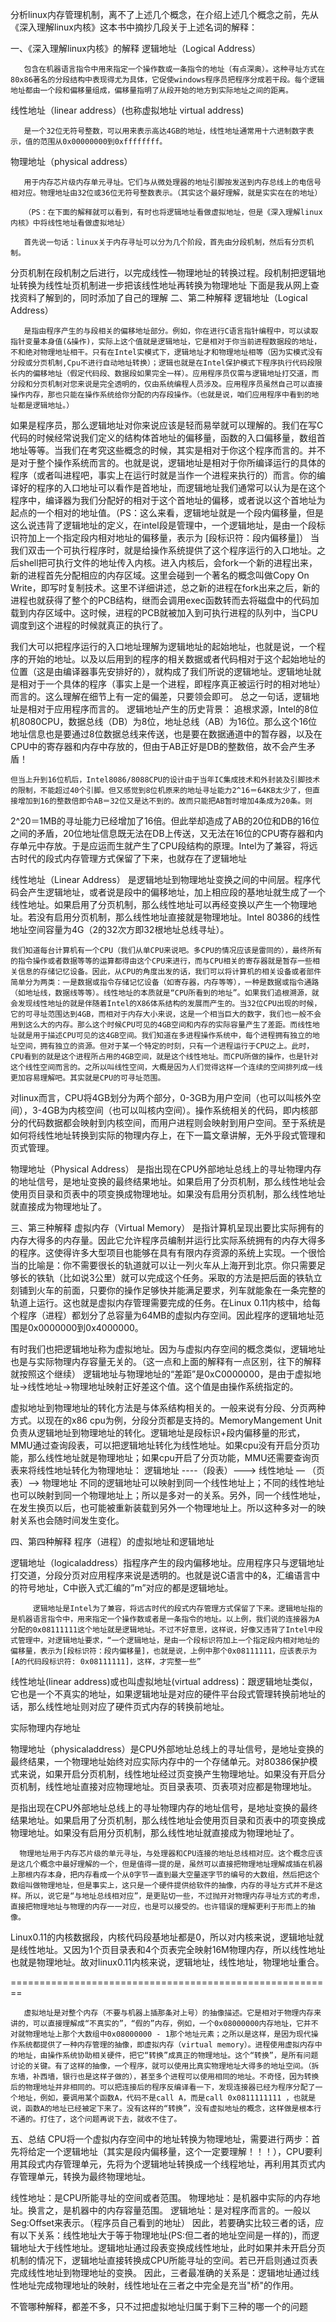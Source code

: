 分析linux内存管理机制，离不了上述几个概念，在介绍上述几个概念之前，先从《深入理解linux内核》这本书中摘抄几段关于上述名词的解释：

一、《深入理解linux内核》的解释
逻辑地址（Logical Address）

       包含在机器语言指令中用来指定一个操作数或一条指令的地址（有点深奥）。这种寻址方式在80x86著名的分段结构中表现得尤为具体，它促使windows程序员把程序分成若干段。每个逻辑地址都由一个段和偏移量组成，偏移量指明了从段开始的地方到实际地址之间的距离。

线性地址（linear address）(也称虚拟地址 virtual address)

       是一个32位无符号整数，可以用来表示高达4GB的地址，线性地址通常用十六进制数字表示，值的范围从0x00000000到0xffffffff。

物理地址（physical address）

       用于内存芯片级内存单元寻址。它们与从微处理器的地址引脚按发送到内存总线上的电信号相对应。物理地址由32位或36位无符号整数表示。（其实这个最好理解，就是实实在在的地址）
    
       （PS：在下面的解释就可以看到，有时也将逻辑地址看做虚拟地址，但是《深入理解linux内核》中将线性地址看做虚拟地址）
    
       首先说一句话：linux关于内存寻址可以分为几个阶段，首先由分段机制，然后有分页机制。

分页机制在段机制之后进行，以完成线性—物理地址的转换过程。段机制把逻辑地址转换为线性址页机制进一步把该线性地址再转换为物理地址
         下面是我从网上查找资料了解到的，同时添加了自己的理解
二、第二种解释
逻辑地址（Logical Address）

       是指由程序产生的与段相关的偏移地址部分。例如，你在进行C语言指针编程中，可以读取指针变量本身值(&操作)，实际上这个值就是逻辑地址，它是相对于你当前进程数据段的地址，不和绝对物理地址相干。只有在Intel实模式下，逻辑地址才和物理地址相等（因为实模式没有分段或分页机制,Cpu不进行自动地址转换）；逻辑也就是在Intel保护模式下程序执行代码段限长内的偏移地址（假定代码段、数据段如果完全一样）。应用程序员仅需与逻辑地址打交道，而分段和分页机制对您来说是完全透明的，仅由系统编程人员涉及。应用程序员虽然自己可以直接操作内存，那也只能在操作系统给你分配的内存段操作。（也就是说，咱们应用程序中看到的地址都是逻辑地址。）
   如果是程序员，那么逻辑地址对你来说应该是轻而易举就可以理解的。我们在写C代码的时候经常说我们定义的结构体首地址的偏移量，函数的入口偏移量，数组首地址等等。当我们在考究这些概念的时候，其实是相对于你这个程序而言的。并不是对于整个操作系统而言的。也就是说，逻辑地址是相对于你所编译运行的具体的程序（或者叫进程吧，事实上在运行时就是当作一个进程来执行的）而言。你的编译好的程序的入口地址可以看作是首地址，而逻辑地址我们通常可以认为是在这个程序中，编译器为我们分配好的相对于这个首地址的偏移，或者说以这个首地址为起点的一个相对的地址值。（PS：这么来看，逻辑地址就是一个段内偏移量，但是这么说违背了逻辑地址的定义，在intel段是管理中，一个逻辑地址，是由一个段标识符加上一个指定段内相对地址的偏移量，表示为 [段标识符：段内偏移量]）
    当我们双击一个可执行程序时，就是给操作系统提供了这个程序运行的入口地址。之后shell把可执行文件的地址传入内核。进入内核后，会fork一个新的进程出来，新的进程首先分配相应的内存区域。这里会碰到一个著名的概念叫做Copy On Write，即写时复制技术。这里不详细讲述，总之新的进程在fork出来之后，新的进程也就获得了整个的PCB结构，继而会调用exec函数转而去将磁盘中的代码加载到内存区域中。这时候，进程的PCB就被加入到可执行进程的队列中，当CPU调度到这个进程的时候就真正的执行了。

   我们大可以把程序运行的入口地址理解为逻辑地址的起始地址，也就是说，一个程序的开始的地址。以及以后用到的程序的相关数据或者代码相对于这个起始地址的位置（这是由编译器事先安排好的），就构成了我们所说的逻辑地址。逻辑地址就是相对于一个具体的程序（事实上是一个进程，即程序真正被运行时的相对地址）而言的。这么理解在细节上有一定的偏差，只要领会即可。
   总之一句话，逻辑地址是相对于应用程序而言的。
逻辑地址产生的历史背景：
     追根求源，Intel的8位机8080CPU，数据总线（DB）为8位，地址总线（AB）为16位。那么这个16位地址信息也是要通过8位数据总线来传送，也是要在数据通道中的暂存器，以及在CPU中的寄存器和内存中存放的，但由于AB正好是DB的整数倍，故不会产生矛盾！

    但当上升到16位机后，Intel8086/8088CPU的设计由于当年IC集成技术和外封装及引脚技术的限制，不能超过40个引脚。但又感觉到8位机原来的地址寻址能力2^16＝64KB太少了，但直接增加到16的整数倍即令AB＝32位又是达不到的。故而只能把AB暂时增加4条成为20条。则
2^20＝1MB的寻址能力已经增加了16倍。但此举却造成了AB的20位和DB的16位之间的矛盾，20位地址信息既无法在DB上传送，又无法在16位的CPU寄存器和内存单元中存放。于是应运而生就产生了CPU段结构的原理。Intel为了兼容，将远古时代的段式内存管理方式保留了下来，也就存在了逻辑地址

线性地址（Linear Address）
    是逻辑地址到物理地址变换之间的中间层。程序代码会产生逻辑地址，或者说是段中的偏移地址，加上相应段的基地址就生成了一个线性地址。如果启用了分页机制，那么线性地址可以再经变换以产生一个物理地址。若没有启用分页机制，那么线性地址直接就是物理地址。Intel
80386的线性地址空间容量为4G（2的32次方即32根地址总线寻址）。

    我们知道每台计算机有一个CPU（我们从单CPU来说吧。多CPU的情况应该是雷同的），最终所有的指令操作或者数据等等的运算都得由这个CPU来进行，而与CPU相关的寄存器就是暂存一些相关信息的存储记忆设备。因此，从CPU的角度出发的话，我们可以将计算机的相关设备或者部件简单分为两类：一是数据或指令存储记忆设备（如寄存器，内存等等），一种是数据或指令通路（如地址线，数据线等等）。线性地址的本质就是“CPU所看到的地址”。如果我们追根溯源，就会发现线性地址的就是伴随着Intel的X86体系结构的发展而产生的。当32位CPU出现的时候，它的可寻址范围达到4GB，而相对于内存大小来说，这是一个相当巨大的数字，我们也一般不会用到这么大的内存。那么这个时候CPU可见的4GB空间和内存的实际容量产生了差距。而线性地址就是用于描述CPU可见的这4GB空间。我们知道在多进程操作系统中，每个进程拥有独立的地址空间，拥有独立的资源。但对于某一个特定的时刻，只有一个进程运行于CPU之上。此时，CPU看到的就是这个进程所占用的4GB空间，就是这个线性地址。而CPU所做的操作，也是针对这个线性空间而言的。之所以叫线性空间，大概是因为人们觉得这样一个连续的空间排列成一线更加容易理解吧。其实就是CPU的可寻址范围。
   对linux而言，CPU将4GB划分为两个部分，0-3GB为用户空间（也可以叫核外空间），3-4GB为内核空间（也可以叫核内空间）。操作系统相关的代码，即内核部分的代码数据都会映射到内核空间，而用户进程则会映射到用户空间。至于系统是如何将线性地址转换到实际的物理内存上，在下一篇文章讲解，无外乎段式管理和页式管理。

物理地址（Physical Address）
是指出现在CPU外部地址总线上的寻址物理内存的地址信号，是地址变换的最终结果地址。如果启用了分页机制，那么线性地址会使用页目录和页表中的项变换成物理地址。如果没有启用分页机制，那么线性地址就直接成为物理地址了。

三、第三种解释
虚拟内存（Virtual Memory）
是指计算机呈现出要比实际拥有的内存大得多的内存量。因此它允许程序员编制并运行比实际系统拥有的内存大得多的程序。这使得许多大型项目也能够在具有有限内存资源的系统上实现。一个很恰当的比喻是：你不需要很长的轨道就可以让一列火车从上海开到北京。你只需要足够长的铁轨（比如说3公里）就可以完成这个任务。采取的方法是把后面的铁轨立刻铺到火车的前面，只要你的操作足够快并能满足要求，列车就能象在一条完整的轨道上运行。这也就是虚拟内存管理需要完成的任务。在Linux
0.11内核中，给每个程序（进程）都划分了总容量为64MB的虚拟内存空间。因此程序的逻辑地址范围是0x0000000到0x4000000。


有时我们也把逻辑地址称为虚拟地址。因为与虚拟内存空间的概念类似，逻辑地址也是与实际物理内存容量无关的。（这一点和上面的解释有一点区别，往下的解释就按照这个继续）
    逻辑地址与物理地址的“差距”是0xC0000000，是由于虚拟地址->线性地址->物理地址映射正好差这个值。这个值是由操作系统指定的。

   虚拟地址到物理地址的转化方法是与体系结构相关的。一般来说有分段、分页两种方式。以现在的x86 cpu为例，分段分页都是支持的。MemoryMangement Unit负责从逻辑地址到物理地址的转化。逻辑地址是段标识+段内偏移量的形式，MMU通过查询段表，可以把逻辑地址转化为线性地址。如果cpu没有开启分页功能，那么线性地址就是物理地址；如果cpu开启了分页功能，MMU还需要查询页表来将线性地址转化为物理地址：
逻辑地址 ----（段表）---> 线性地址 — （页表）—> 物理地址
不同的逻辑地址可以映射到同一个线性地址上；不同的线性地址也可以映射到同一个物理地址上；所以是多对一的关系。另外，同一个线性地址，在发生换页以后，也可能被重新装载到另外一个物理地址上。所以这种多对一的映射关系也会随时间发生变化。

四、第四种解释
程序（进程）的虚拟地址和逻辑地址

逻辑地址（logicaladdress）指程序产生的段内偏移地址。应用程序只与逻辑地址打交道，分段分页对应用程序来说是透明的。也就是说C语言中的&，汇编语言中的符号地址，C中嵌入式汇编的”m”对应的都是逻辑地址。

         逻辑地址是Intel为了兼容，将远古时代的段式内存管理方式保留了下来。逻辑地址指的是机器语言指令中，用来指定一个操作数或者是一条指令的地址。以上例，我们说的连接器为A分配的0x08111111这个地址就是逻辑地址。不过不好意思，这样说，好像又违背了Intel中段式管理中，对逻辑地址要求，“一个逻辑地址，是由一个段标识符加上一个指定段内相对地址的偏移量，表示为[段标识符：段内偏移量]，也就是说，上例中那个0x08111111，应该表示为[A的代码段标识符: 0x08111111]，这样，才完整一些”
线性地址(linear address)或也叫虚拟地址(virtual address)：跟逻辑地址类似，它也是一个不真实的地址，如果逻辑地址是对应的硬件平台段式管理转换前地址的话，那么线性地址则对应了硬件页式内存的转换前地址。 

实际物理内存地址

物理地址（physicaladdress）是CPU外部地址总线上的寻址信号，是地址变换的最终结果，一个物理地址始终对应实际内存中的一个存储单元。对80386保护模式来说，如果开启分页机制，线性地址经过页变换产生物理地址。如果没有开启分页机制，线性地址直接对应物理地址。页目录表项、页表项对应都是物理地址。

是指出现在CPU外部地址总线上的寻址物理内存的地址信号，是地址变换的最终结果地址。如果启用了分页机制，那么线性地址会使用页目录和页表中的项变换成物理地址。如果没有启用分页机制，那么线性地址就直接成为物理地址了。

      物理地址用于内存芯片级的单元寻址，与处理器和CPU连接的地址总线相对应。这个概念应该是这几个概念中最好理解的一个，但是值得一提的是，虽然可以直接把物理地址理解成插在机器上那根内存本身，把内存看成一个从0字节一直到最大空量逐字节的编号的大数组，然后把这个数组叫做物理地址，但是事实上，这只是一个硬件提供给软件的抽像，内存的寻址方式并不是这样。所以，说它是“与地址总线相对应”，是更贴切一些，不过抛开对物理内存寻址方式的考虑，直接把物理地址与物理的内存一一对应，也是可以接受的。也许错误的理解更利于形而上的抽像。

Linux0.11的内核数据段，内核代码段基地址都是0，所以对内核来说，逻辑地址就是线性地址。又因为1个页目录表和4个页表完全映射16M物理内存，所以线性地址也就是物理地址。故对linux0.11内核来说，逻辑地址，线性地址，物理地址重合。



 

========================================================

 

       虚拟地址是对整个内存（不要与机器上插那条对上号）的抽像描述。它是相对于物理内存来讲的，可以直接理解成“不真实的”，“假的”内存，例如，一个0x08000000内存地址，它并不对就物理地址上那个大数组中0x08000000 - 1那个地址元素；之所以是这样，是因为现代操作系统都提供了一种内存管理的抽像，即虚拟内存（virtual memory）。进程使用虚拟内存中的地址，由操作系统协助相关硬件，把它“转换”成真正的物理地址。这个“转换”，是所有问题讨论的关键。有了这样的抽像，一个程序，就可以使用比真实物理地址大得多的地址空间。（拆东墙，补西墙，银行也是这样子做的），甚至多个进程可以使用相同的地址。不奇怪，因为转换后的物理地址并非相同的。可以把连接后的程序反编译看一下，发现连接器已经为程序分配了一个地址，例如，要调用某个函数A，代码不是call A，而是call 0x0811111111 ，也就是说，函数A的地址已经被定下来了。没有这样的“转换”，没有虚拟地址的概念，这样做是根本行不通的。打住了，这个问题再说下去，就收不住了。
五、总结
CPU将一个虚拟内存空间中的地址转换为物理地址，需要进行两步：首先将给定一个逻辑地址（其实是段内偏移量，这个一定要理解！！！），CPU要利用其段式内存管理单元，先将为个逻辑地址转换成一个线程地址，再利用其页式内存管理单元，转换为最终物理地址。


线性地址：是CPU所能寻址的空间或者范围。
物理地址：是机器中实际的内存地址。换言之，是机器中的内存容量范围。
逻辑地址：是对程序而言的。一般以Seg:Offset来表示。（程序员自己看到的地址）
因此，若要确实比较三者的话，应有以下关系：线性地址大于等于物理地址(PS:但二者的地址空间是一样的)，而逻辑地址大于线性地址。逻辑地址通过段表变换成线性地址，此时如果并未开启分页机制的情况下，逻辑地址直接转换成CPU所能寻址的空间。若已开启则通过页表完成线性地址到物理地址的变换。
因此，三者最准确的关系是：逻辑地址通过线性地址完成物理地址的映射，线性地址在三者之中完全是充当"桥"的作用。

不管哪种解释，都差不多，只不过把虚拟地址归属于剩下三种的哪一个的问题
